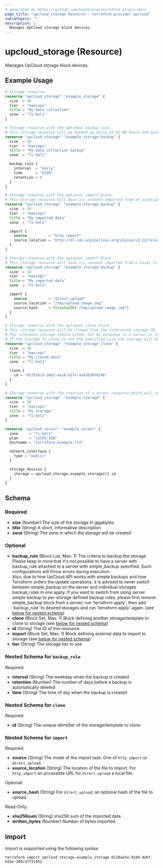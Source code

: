 ```yaml
---
# generated by https://github.com/hashicorp/terraform-plugin-docs
page_title: "upcloud_storage Resource - terraform-provider-upcloud"
subcategory: ""
description: |-
  Manages UpCloud storage block devices.
---
```


# upcloud_storage (Resource)

Manages UpCloud storage block devices.

## Example Usage

```terraform
# Storage resource.
resource "upcloud_storage" "example_storage" {
  size  = 10
  tier  = "maxiops"
  title = "My data collection"
  zone  = "fi-hel1"
}

# Storage resource with the optional backup rule. 
# This storage resource will be backed up daily at 01:00 hours and each backup will be retained for 8 days.
resource "upcloud_storage" "example_storage_backup" {
  size  = 10
  tier  = "maxiops"
  title = "My data collection backup"
  zone  = "fi-hel1"

  backup_rule {
    interval  = "daily"
    time      = "0100"
    retention = 8
  }
}

# Storage resource with the optional import block. 
# This storage resource will have its content imported from an accessible website:
resource "upcloud_storage" "example_storage_backup" {
  size  = 10
  tier  = "maxiops"
  title = "My imported data"
  zone  = "fi-hel1"

  import {
    source          = "http_import"
    source_location = "http://dl-cdn.alpinelinux.org/alpine/v3.12/releases/x86/alpine-standard-3.12.0-x86.iso"
  }
}

# Storage resource with the optional import block. 
# This storage resource will have its content imported from a local file:
resource "upcloud_storage" "example_storage_backup" {
  size  = 10
  tier  = "maxiops"
  title = "My imported data"
  zone  = "fi-hel1"

  import {
    source          = "direct_upload"
    source_location = "/tmp/upload_image.img"
    source_hash     = filesha256("/tmp/upload_image.img")
  }
}

# Storage resource with the optional clone block. 
# This storage resource will be cloned from the referenced storage ID. 
# The reference storage should either not be attached to a server or that server be stopped. 
# If the storage to clone is not the specified size the storage will be resized after cloning.
resource "upcloud_storage" "example_storage_clone" {
  size  = 20
  tier  = "maxiops"
  title = "My cloned data"
  zone  = "fi-hel1"

  clone {
    id = "01f936c9-38b2-4a10-b1fe-ad43d3078246"
  }
}

# Storage resource with the creation of a server resource which will attach the created storage resource.
resource "upcloud_storage" "example_storage" {
  size  = 20
  tier  = "maxiops"
  title = "My storage"
  zone  = "fi-hel1"
}

resource "upcloud_server" "example_server" {
  zone     = "fi-hel1"
  plan     = "1xCPU-1GB"
  hostname = "terraform.example.tld"

  network_interface {
    type = "public"
  }

  storage_devices {
    storage = upcloud_storage.example_storage[0].id
  }
}
```

<!-- schema generated by tfplugindocs -->
## Schema

### Required

- **size** (Number) The size of the storage in gigabytes
- **title** (String) A short, informative description
- **zone** (String) The zone in which the storage will be created

### Optional

- **backup_rule** (Block List, Max: 1) The criteria to backup the storage  
		Please keep in mind that it's not possible to have a server with backup_rule attached to a server with simple_backup specified.
		Such configurations will throw errors during execution.  
		Also, due to how UpCloud API works with simple backups and how Terraform orders the update operations, 
		it is advised to never switch between simple_backup on the server and individual storages backup_rules in one apply.
		If you want to switch from using server simple backup to per-storage defined backup rules, 
		please first remove simple_backup block from a server, run 'terraform apply', 
		then add 'backup_rule' to desired storages and run 'terraform apply' again. (see [below for nested schema](#nestedblock--backup_rule))
- **clone** (Block Set, Max: 1) Block defining another storage/template to clone to storage (see [below for nested schema](#nestedblock--clone))
- **id** (String) The ID of this resource.
- **import** (Block Set, Max: 1) Block defining external data to import to storage (see [below for nested schema](#nestedblock--import))
- **tier** (String) The storage tier to use

<a id="nestedblock--backup_rule"></a>
### Nested Schema for `backup_rule`

Required:

- **interval** (String) The weekday when the backup is created
- **retention** (Number) The number of days before a backup is automatically deleted
- **time** (String) The time of day when the backup is created


<a id="nestedblock--clone"></a>
### Nested Schema for `clone`

Required:

- **id** (String) The unique identifier of the storage/template to clone


<a id="nestedblock--import"></a>
### Nested Schema for `import`

Required:

- **source** (String) The mode of the import task. One of `http_import` or `direct_upload`.
- **source_location** (String) The location of the file to import. For `http_import` an accessible URL for `direct_upload` a local file.

Optional:

- **source_hash** (String) For `direct_upload`; an optional hash of the file to upload.

Read-Only:

- **sha256sum** (String) sha256 sum of the imported data
- **written_bytes** (Number) Number of bytes imported

## Import

Import is supported using the following syntax:

```shell
terraform import upcloud_storage.example_storage 0128ae5a-91dd-4ebf-bd1e-304c47f2c652
```
